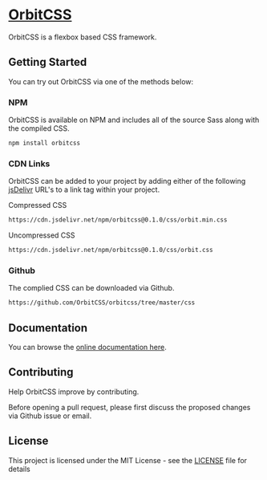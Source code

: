# [OrbitCSS](https://orbitcss.com)
OrbitCSS is a flexbox based CSS framework.

## Getting Started
You can try out OrbitCSS via one of the methods below:

### NPM
OrbitCSS is available on NPM and includes all of the source Sass along with the compiled CSS.
```sh
npm install orbitcss
```

### CDN Links
OrbitCSS can be added to your project by adding either of the following [jsDelivr](https://cdn.jsdelivr.net/) URL's to a link tag within your project.

Compressed CSS
```sh
https://cdn.jsdelivr.net/npm/orbitcss@0.1.0/css/orbit.min.css
```

Uncompressed CSS
```sh
https://cdn.jsdelivr.net/npm/orbitcss@0.1.0/css/orbit.css
```

### Github
The complied CSS can be downloaded via Github.
```sh
https://github.com/OrbitCSS/orbitcss/tree/master/css
```

## Documentation
You can browse the [online documentation here](https://orbitcss.com/documentation).

## Contributing
Help OrbitCSS improve by contributing.

Before opening a pull request, please first discuss the proposed changes via Github issue or email.

## License
This project is licensed under the MIT License - see the [LICENSE](https://github.com/OrbitCSS/orbitcss/blob/master/LICENSE) file for details

